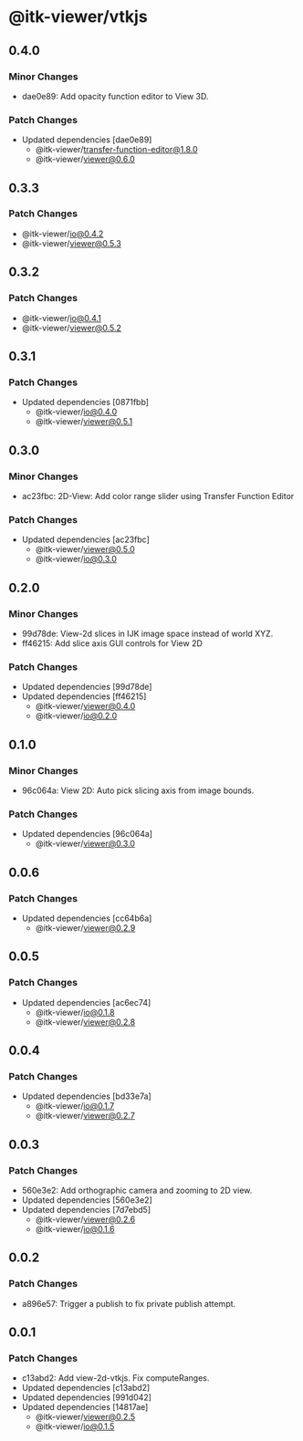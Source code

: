 # @itk-viewer/vtkjs

## 0.4.0

### Minor Changes

- dae0e89: Add opacity function editor to View 3D.

### Patch Changes

- Updated dependencies [dae0e89]
  - @itk-viewer/transfer-function-editor@1.8.0
  - @itk-viewer/viewer@0.6.0

## 0.3.3

### Patch Changes

- @itk-viewer/io@0.4.2
- @itk-viewer/viewer@0.5.3

## 0.3.2

### Patch Changes

- @itk-viewer/io@0.4.1
- @itk-viewer/viewer@0.5.2

## 0.3.1

### Patch Changes

- Updated dependencies [0871fbb]
  - @itk-viewer/io@0.4.0
  - @itk-viewer/viewer@0.5.1

## 0.3.0

### Minor Changes

- ac23fbc: 2D-View: Add color range slider using Transfer Function Editor

### Patch Changes

- Updated dependencies [ac23fbc]
  - @itk-viewer/viewer@0.5.0
  - @itk-viewer/io@0.3.0

## 0.2.0

### Minor Changes

- 99d78de: View-2d slices in IJK image space instead of world XYZ.
- ff46215: Add slice axis GUI controls for View 2D

### Patch Changes

- Updated dependencies [99d78de]
- Updated dependencies [ff46215]
  - @itk-viewer/viewer@0.4.0
  - @itk-viewer/io@0.2.0

## 0.1.0

### Minor Changes

- 96c064a: View 2D: Auto pick slicing axis from image bounds.

### Patch Changes

- Updated dependencies [96c064a]
  - @itk-viewer/viewer@0.3.0

## 0.0.6

### Patch Changes

- Updated dependencies [cc64b6a]
  - @itk-viewer/viewer@0.2.9

## 0.0.5

### Patch Changes

- Updated dependencies [ac6ec74]
  - @itk-viewer/io@0.1.8
  - @itk-viewer/viewer@0.2.8

## 0.0.4

### Patch Changes

- Updated dependencies [bd33e7a]
  - @itk-viewer/io@0.1.7
  - @itk-viewer/viewer@0.2.7

## 0.0.3

### Patch Changes

- 560e3e2: Add orthographic camera and zooming to 2D view.
- Updated dependencies [560e3e2]
- Updated dependencies [7d7ebd5]
  - @itk-viewer/viewer@0.2.6
  - @itk-viewer/io@0.1.6

## 0.0.2

### Patch Changes

- a896e57: Trigger a publish to fix private publish attempt.

## 0.0.1

### Patch Changes

- c13abd2: Add view-2d-vtkjs. Fix computeRanges.
- Updated dependencies [c13abd2]
- Updated dependencies [991d042]
- Updated dependencies [14817ae]
  - @itk-viewer/viewer@0.2.5
  - @itk-viewer/io@0.1.5

